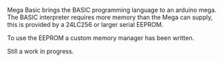 Mega Basic brings the BASIC programming language to an arduino mega.
The BASIC interpreter requires more memory than the Mega can supply, this is provided by a 24LC256 or larger serial EEPROM.

To use the EEPROM a custom memory manager has been written.

Still a work in progress.
